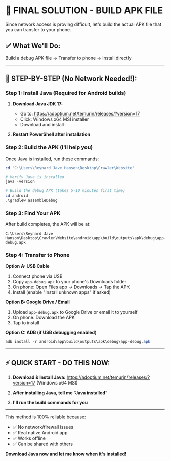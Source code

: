 # 🎯 FINAL SOLUTION - BUILD APK FILE

Since network access is proving difficult, let's build the actual APK file that you can transfer to your phone.

## ✅ What We'll Do:

Build a debug APK file → Transfer to phone → Install directly

---

## 📱 STEP-BY-STEP (No Network Needed!):

### Step 1: Install Java (Required for Android builds)

1. **Download Java JDK 17:**
   - Go to: https://adoptium.net/temurin/releases/?version=17
   - Click: Windows x64 MSI installer
   - Download and install

2. **Restart PowerShell after installation**

### Step 2: Build the APK (I'll help you)

Once Java is installed, run these commands:

```powershell
cd 'C:\Users\Reynard Jave Hanson\Desktop\Crawler\Website'

# Verify Java is installed
java -version

# Build the debug APK (takes 5-10 minutes first time)
cd android
.\gradlew assembleDebug
```

### Step 3: Find Your APK

After build completes, the APK will be at:
```
C:\Users\Reynard Jave Hanson\Desktop\Crawler\Website\android\app\build\outputs\apk\debug\app-debug.apk
```

### Step 4: Transfer to Phone

**Option A: USB Cable**
1. Connect phone via USB
2. Copy `app-debug.apk` to your phone's Downloads folder
3. On phone: Open Files app → Downloads → Tap the APK
4. Install (enable "Install unknown apps" if asked)

**Option B: Google Drive / Email**
1. Upload `app-debug.apk` to Google Drive or email it to yourself
2. On phone: Download the APK
3. Tap to install

**Option C: ADB (if USB debugging enabled)**
```powershell
adb install -r android\app\build\outputs\apk\debug\app-debug.apk
```

---

## ⚡ QUICK START - DO THIS NOW:

1. **Download & Install Java:**
   https://adoptium.net/temurin/releases/?version=17
   (Windows x64 MSI)

2. **After installing Java, tell me "Java installed"**

3. **I'll run the build commands for you**

---

This method is 100% reliable because:
- ✅ No network/firewall issues
- ✅ Real native Android app
- ✅ Works offline
- ✅ Can be shared with others

**Download Java now and let me know when it's installed!**
